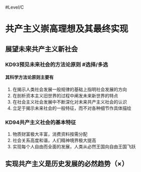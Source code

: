 #Level/C 
# 共产主义崇高理想及其最终实现
## 展望未来共产主义新社会
### KD93预见未来社会的方法论原则 #选择/多选 
#### 其科学方法论原则主要有
1. 在揭示人类社会发展一般规律的基础上指明社会发展的方向
2. 在剖析资本主义旧世界的过程中阐发未来新世界的特点
3. 在社会主义社会发展中不断深化对未来共产主义社会的认识
4. 立足于揭示未来社会的一般特征，而不对各种细节作具体描绘
### KD94共产主义社会的基本特征
1. 物质财富极大丰富，消费资料按需分配
2. 社会关系高度和谐，人们精神境界极大提高
3. 实现每个人自由而全面的发展，人类从必然王国向自由王国飞跃
## 实现共产主义是历史发展的必然趋势（×）
